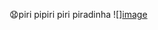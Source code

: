 😧piri pipiri piri piradinha
![][image](https://github.com/joaogabsss3m3/joaogabsss3m3/assets/170435860/1da27749-ec04-41b3-88f3-900c5af29cc2)


